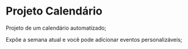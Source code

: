 <h1>Projeto Calendário</h1>

<p>Projeto de um calendário automatizado;</p>
<p>Expõe a semana atual e você pode adicionar eventos personalizáveis;</p>
